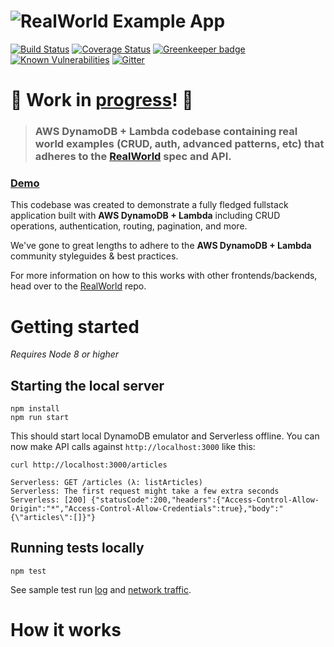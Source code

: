# ![RealWorld Example App](https://rawgit.com/anishkny/realworld-dynamodb-lambda/master/lambda-node-logo.png)

[![Build Status](https://travis-ci.org/anishkny/realworld-dynamodb-lambda.svg?branch=master)](https://travis-ci.org/anishkny/realworld-dynamodb-lambda)
[![Coverage Status](https://coveralls.io/repos/github/anishkny/realworld-dynamodb-lambda/badge.svg?branch=master)](https://coveralls.io/github/anishkny/realworld-dynamodb-lambda?branch=master)
[![Greenkeeper badge](https://badges.greenkeeper.io/anishkny/realworld-dynamodb-lambda.svg)](https://greenkeeper.io/)
[![Known Vulnerabilities](https://snyk.io/test/github/anishkny/realworld-dynamodb-lambda/badge.svg)](https://snyk.io/test/github/anishkny/realworld-dynamodb-lambda)
[![Gitter](https://img.shields.io/gitter/room/realworld-dev/node-lambda-dynamodb.svg)](https://gitter.im/realworld-dev/node-lambda-dynamodb)

# 🚧 **Work in [progress](https://github.com/anishkny/realworld-dynamodb-lambda/projects/1)!** 🚧

> ### AWS DynamoDB + Lambda codebase containing real world examples (CRUD, auth, advanced patterns, etc) that adheres to the [RealWorld](https://github.com/gothinkster/realworld-example-apps) spec and API.


### [Demo](https://anishkny.github.io/realworld-dynamodb-lambda/test-output/network.html)

This codebase was created to demonstrate a fully fledged fullstack application built with **AWS DynamoDB + Lambda** including CRUD operations, authentication, routing, pagination, and more.

We've gone to great lengths to adhere to the **AWS DynamoDB + Lambda** community styleguides & best practices.

For more information on how to this works with other frontends/backends, head over to the [RealWorld](https://github.com/gothinkster/realworld) repo.

# Getting started

*Requires Node 8 or higher*

## Starting the local server

```
npm install
npm run start
```

This should start local DynamoDB emulator and Serverless offline. You can now make API calls against `http://localhost:3000` like this:

```
curl http://localhost:3000/articles

Serverless: GET /articles (λ: listArticles)
Serverless: The first request might take a few extra seconds
Serverless: [200] {"statusCode":200,"headers":{"Access-Control-Allow-Origin":"*","Access-Control-Allow-Credentials":true},"body":"{\"articles\":[]}"}
```

## Running tests locally
```
npm test
```
See sample test run [log](https://anishkny.github.io/realworld-dynamodb-lambda/test-output/test.log) and [network traffic](https://anishkny.github.io/realworld-dynamodb-lambda/test-output/network.html).

# How it works
